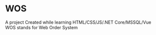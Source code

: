 # WOS
A project Created while learning HTML/CSS/JS/.NET Core/MSSQL/Vue
WOS stands for Web Order System
